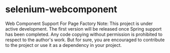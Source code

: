 # selenium-webcomponent
Web Component Support For Page Factory
Note: This project is under active development. The first version will be released once Spring support has been completed.
Any code copying without permission is prohibited to respect to the author's work. But for sure, you are encouraged to contribute to the project or use it as a dependency in your project.
